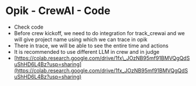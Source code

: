 # Opik - CrewAI - Code

* Check code
* Before crew kickoff, we need to do integration  for track\_crewai and we will give project name using which we can trace in opik
* There in trace, we will be able to see the entire time and actions
* It is recommended to use different LLM in crew and in judge
* [https://colab.research.google.com/drive/1fx\_JOzNB95mf91BMVQgQdSuShHD6L4Bz?usp=sharing](https://colab.research.google.com/drive/1fx_JOzNB95mf91BMVQgQdSuShHD6L4Bz?usp=sharing)

